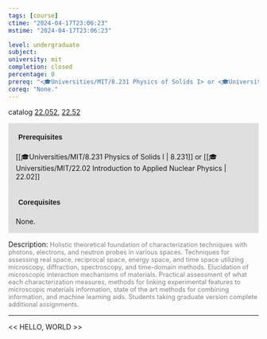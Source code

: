 ```yaml
---
tags: [course]
ctime: "2024-04-17T23:06:23"
mstime: "2024-04-17T23:06:23"

level: undergraduate
subject: 
university: mit
completion: closed
percentage: 0
prereq: "<🎓Universities/MIT/8.231 Physics of Solids I> or <🎓Universities/MIT/22.02 Introduction to Applied Nuclear Physics>"
coreq: "None."
---
```


catalog [22.052](http://student.mit.edu/catalog/m22a.html#22.052), [22.52](http://student.mit.edu/catalog/m22b.html#22.52)

<span style="display: block; padding: 15px; background-color: rgb(100, 100, 100, 0.2);"><font id="m_prereq2732_0" style="display: block; font-family: Arial, sans-serif; font-weight: bold; padding: 5px">Prerequisites</font><br><span id="prereq2732_0">[[🎓Universities/MIT/8.231 Physics of Solids I | 8.231]] or [[🎓Universities/MIT/22.02 Introduction to Applied Nuclear Physics | 22.02]]</span></span>
<span style="display: block; padding: 15px; background-color: rgb(100, 100, 100, 0.2);"><font id="m_coreq2732_0" style="display: block; font-family: Arial, sans-serif; font-weight: bold; padding: 5px">Corequisites</font><br><span id="coreq2732_0">None.</span></span>

<font style="">Description:</font>
<font style="color: grey; font-size: 0.8rem;">Holistic theoretical foundation of characterization techniques with photons, electrons, and neutron probes in various spaces. Techniques for assessing real space, reciprocal space, energy space, and time space utilizing microscopy, diffraction, spectroscopy, and time-domain methods. Elucidation of microscopic interaction mechanisms of materials. Practical assessment of what each characterization measures, methods for linking experimental features to microscopic materials information, state of the art methods for combining information, and machine learning aids. Students taking graduate version complete additional assignments.</font>



---

<< HELLO, WORLD >>

